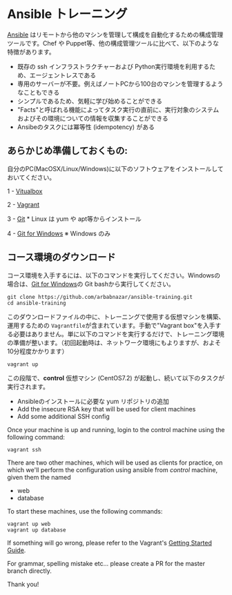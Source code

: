 # Ansible トレーニング
[Ansible](http://docs.ansible.com/ansible/) はリモートから他のマシンを管理して構成を自動化するための構成管理ツールです。Chef や Puppet等、他の構成管理ツールに比べて、以下のような特徴があります。

- 既存の ssh インフラストラクチャーおよび Python実行環境を利用するため、エージェントレスである
- 専用のサーバーが不要。例えばノートPCから100台のマシンを管理するようなこともできる
- シンプルであるため、気軽に学び始めることができる
- "Facts"と呼ばれる機能によってタスク実行の直前に、実行対象のシステムおよびその環境についての情報を収集することができる
- Ansibeのタスクには冪等性 (idempotency) がある

あらかじめ準備しておくもの:
------------------------------
自分のPC(MacOSX/Linux/Windows)に以下のソフトウェアをインストールしておいてください。

 1 - [Vitualbox](https://www.virtualbox.org/wiki/Downloads)

 2 - [Vagrant](https://www.vagrantup.com)
 
 3 - [Git](https://git-scm.com/downloads) * Linux は yum や apt等からインストール
 
 4 - [Git for Windows](https://git-scm.com/download/win) ※ Windows のみ

コース環境のダウンロード
-----------------------
コース環境を入手するには、以下のコマンドを実行してください。Windowsの場合は、[Git for Windows](https://git-scm.com/download/win)の Git bashから実行してください。

```shell
git clone https://github.com/arbabnazar/ansible-training.git
cd ansible-training
```

このダウンロードファイルの中に、トレーニングで使用する仮想マシンを構築、運用するための `Vagrantfile`が含まれています。手動で"Vagrant box"を入手する必要はありません。単に以下のコマンドを実行するだけで、トレーニング環境の準備が整います。（初回起動時は、ネットワーク環境にもよりますが、およそ10分程度かかります）
```shell
vagrant up
```
この段階で、**control** 仮想マシン (CentOS7.2) が起動し、続いて以下のタスクが実行されます。
- Ansibleのインストールに必要な yum リポジトリの追加
- Add the insecure RSA key that will be used for client machines
- Add some additional SSH config

Once your machine is up and running, login to the control machine using the following command:
```
vagrant ssh
```
There are two other machines, which will be used as clients for practice, on which we'll perform the  configuration using ansible from *control* machine, given them the named 
- web
- database

To start these machines, use the following commands:
```
vagrant up web
vagrant up database
```
If something will go wrong, please refer to the Vagrant's [Getting Started Guide](http://docs.vagrantup.com/v2/getting-started/index.html).

For  grammar, spelling mistake etc... please create a PR for the master branch directly.

Thank you!
